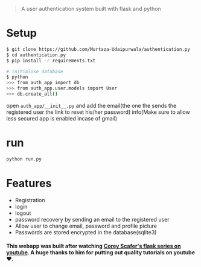 > A user authentication system built with flask and python

# Setup
```bash
$ git clone https://github.com/Murtaza-Udaipurwala/authentication.py
$ cd authentication.py
$ pip install -r requirements.txt

# initialise database
$ python
>>> from auth_app import db
>>> from auth_app.user.models import User
>>> db.create_all()
```
open `auth_app/__init__.py` and add the email(the one the sends the registered user the link to reset his/her password) info(Make sure to allow less secured app is enabled incase of gmail)

# run
```bash
python run.py
```

# Features
* Registration
* login
* logout
* password recovery by sending an email to the registered user
* Allow user to change email, password and profile picture
* Passwords are stored encrypted in the database(sqlite3)

#### This webapp was built after watching [Corey Scafer's flask series on youtube](https://www.youtube.com/watch?v=MwZwr5Tvyxo&list=PL-osiE80TeTs4UjLw5MM6OjgkjFeUxCYH). A huge thanks to him for putting out quality tutorials on youtube❤️.
